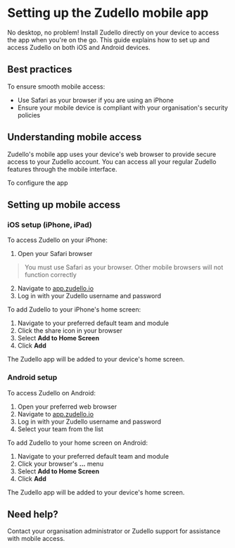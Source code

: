 # Setting up the Zudello mobile app

No desktop, no problem! Install Zudello directly on your device to access the app when you're on the go. This guide explains how to set up and access Zudello on both iOS and Android devices.

## Best practices

To ensure smooth mobile access:

- Use Safari as your browser if you are using an iPhone
- Ensure your mobile device is compliant with your organisation's security policies

## Understanding mobile access

Zudello's mobile app uses your device's web browser to provide secure access to your Zudello account. You can access all your regular Zudello features through the mobile interface.

To configure the app


## Setting up mobile access

### iOS setup (iPhone, iPad)

To access Zudello on your iPhone:

1. Open your Safari browser
> You must use Safari as your browser. Other mobile browsers will not function correctly
2. Navigate to [app.zudello.io](app.zudello.io)
3. Log in with your Zudello username and password

To add Zudello to your iPhone's home screen:

1. Navigate to your preferred default team and module
2. Click the share icon in your browser
3. Select **Add to Home Screen**
4. Click **Add**

The Zudello app will be added to your device's home screen.

### Android setup

To access Zudello on Android:

1. Open your preferred web browser
2. Navigate to [app.zudello.io](app.zudello.io)
3. Log in with your Zudello username and password
4. Select your team from the list

To add Zudello to your home screen on Android:

1. Navigate to your preferred default team and module
2. Click your browser's **...** menu
3. Select **Add to Home Screen**
4. Click **Add**

The Zudello app will be added to your device's home screen.

## Need help?

Contact your organisation administrator or Zudello support for assistance with mobile access.